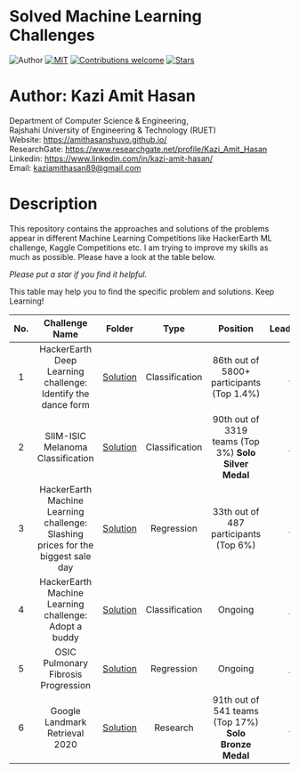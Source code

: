 # Solved Machine Learning Challenges

![Author](https://img.shields.io/badge/author-AmitHasanShuvo-orange)
[![MIT](https://img.shields.io/badge/license-MIT-5eba00.svg)](https://github.com/AmitHasanShuvo/Machine-Learning-Competitions/blob/master/LICENSE.md)
[![Contributions welcome](https://img.shields.io/badge/contributions-welcome-brightgreen.svg?style=flat)](https://github.com/AmitHasanShuvo/Machine-Learning-Competitions)
[![Stars](https://img.shields.io/github/stars/AmitHasanShuvo/Machine-Learning-Competitions.svg?style=social)](https://github.com/AmitHasanShuvo/Machine-Learning-Competitions/stargazers)

# Author: Kazi Amit Hasan

Department of Computer Science & Engineering, </br>
Rajshahi University of Engineering & Technology (RUET) </br>
Website: https://amithasanshuvo.github.io/ </br>
ResearchGate: https://www.researchgate.net/profile/Kazi_Amit_Hasan </br>
Linkedin: https://www.linkedin.com/in/kazi-amit-hasan/ </br>
Email: kaziamithasan89@gmail.com

# Description

This repository contains the approaches and solutions of the problems appear in different Machine Learning Competitions like HackerEarth ML challenge, Kaggle Competitions etc. I am trying to improve my skills as much as possible. Please have a look at the table below.

_Please put a star if you find it helpful._

This table may help you to find the specific problem and solutions. Keep Learning!

| No. |                                  Challenge Name                                  |                                                                                           Folder                                                                                            |      Type      |                       Position                        | LeaderBoard |
| :-: | :------------------------------------------------------------------------------: | :-----------------------------------------------------------------------------------------------------------------------------------------------------------------------------------------: | :------------: | :---------------------------------------------------: | :---------: |
|  1  |           HackerEarth Deep Learning challenge: Identify the dance form           |         [Solution](https://github.com/AmitHasanShuvo/HackerEarth-Machine-Learning-Challenges/tree/master/HackerEarth%20Deep%20Learning%20challenge%20Identify%20the%20dance%20form)         | Classification |       86th out of 5800+ participants (Top 1.4%)       | [Link](https://www.kaggle.com/c/landmark-retrieval-2020/leaderboard) |
|  2  |                        SIIM-ISIC Melanoma Classification                         |                                                                                        [Solution](#)                                                                                        | Classification | 90th out of 3319 teams (Top 3%) **Solo Silver Medal** | [Link](https://www.kaggle.com/c/landmark-retrieval-2020/leaderboard) |
|  3  | HackerEarth Machine Learning challenge: Slashing prices for the biggest sale day | [Solution](https://github.com/AmitHasanShuvo/Machine-Learning-Competitions/tree/master/HackerEarth%20Machine%20Learning%20challenge%20Slashing%20prices%20for%20the%20biggest%20sale%20day) |   Regression   |         33th out of 487 participants (Top 6%)         | [Link](https://www.kaggle.com/c/landmark-retrieval-2020/leaderboard) |
|  4  |              HackerEarth Machine Learning challenge: Adopt a buddy               |                                                                                        [Solution](#)                                                                                        | Classification |                        Ongoing                        | [Link](https://www.kaggle.com/c/landmark-retrieval-2020/leaderboard) |
|  5  |                       OSIC Pulmonary Fibrosis Progression                        |                                                                                        [Solution](#)                                                                                        |   Regression   |                        Ongoing                        | [Link](https://www.kaggle.com/c/landmark-retrieval-2020/leaderboard) |
|  6  |                          Google Landmark Retrieval 2020                          |                                                                                        [Solution](#)                                                                                        |    Research    | 91th out of 541 teams (Top 17%) **Solo Bronze Medal** | [Link](https://www.kaggle.com/c/landmark-retrieval-2020/leaderboard) |